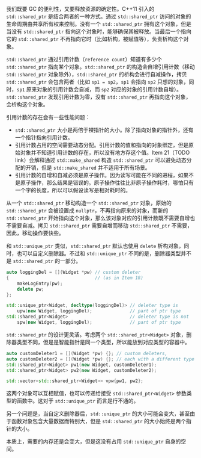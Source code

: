 我们既要 GC 的便利性，又要释放资源的确定性。C++11 引入的 `std::shared_ptr` 是结合两者的一种方式。通过 `std::shared_ptr` 访问的对象的生命周期由共享所有权来控制。没有一个 `std::shared_ptr` 拥有这个对象，但是当没有 `std::shared_ptr` 指向这个对象时，能够确保其被释放。当最后一个指向它的 `std::shared_ptr` 不再指向它时（比如析构，被赋值等），负责析构这个对象。

`std::shared_ptr` 通过引用计数（`reference count`）知道有多少个 `std::shared_ptr` 指向某个对象。`std::shared_ptr` 的构造会自增引用计数（移动 `std::shared_ptr` 对象除外），`std::shared_ptr` 的析构会进行自减操作，拷贝 `std::shared_ptr` 会包含两者（比如 `sp1 = sp2`，`sp1` 会指向 `sp2` 只想的对象，同时，`sp1` 原来对象的引用计数会自减，而 `sp2` 对应的对象的引用计数自增）。`std::shared_ptr` 发现引用计数为零，没有 `std::shared_ptr` 再指向这个对象，会析构这个对象。

引用计数的存在会有一些性能问题：
* `std::shared_ptr` 大小是两倍于裸指针的大小。除了指向对象的指针外，还有一个指针指向引用计数。
* 引用计数占用的空间需要动态分配。引用计数的值和指向的对象绑定，但是原始对象并不知道引用计数的存在，所以没有地方存这个值。Item 21（TODO link）会解释通过 `std::make_shared` 构造 `std::shared_ptr` 可以避免动态分配的开销，但是 `std::make_shared` 并不适用于所有场景。
* 引用计数的自增和自减必须是原子操作。因为读写可能在不同的进程，如果不是原子操作，那么结果是错误的。原子操作往往比非原子操作耗时，哪怕只有一个字的长度，所以可以假设读写是相对耗时的。

从一个 `std::shared_ptr` 移动构造一个 `std::shared_ptr` 对象，原始的 `std::shared_ptr` 会被设置成 `nullptr`，不再指向原来的对象，而新的 `std::shared_ptr` 开始指向这个对象，那么该对象对应的引用计数既不需要自增也不需要自减。拷贝 `std::shared_ptr` 需要自增而移动 `std::shared_ptr` 不需要，因此，移动操作要快些。

和 `std::unique_ptr` 类似，`std::shared_ptr` 默认也使用 `delete` 析构对象，同时，也可以自定义删除器。不过和 `std::unique_ptr` 不同的是，删除器类型并不是 `std::shared_ptr` 的一部分。
```cpp
auto loggingDel = [](Widget *pw) // custom deleter
{                                // (as in Item 18)
    makeLogEntry(pw);
    delete pw;
};

std::unique_ptr<Widget, decltype(loggingDel)> // deleter type is
    upw(new Widget, loggingDel);              // part of ptr type
std::shared_ptr<Widget>                       // deleter type is not
    spw(new Widget, loggingDel);              // part of ptr type
```

`std::shared_ptr` 的设计更灵活。考虑两个 `std::shared_ptr<Widget>` 对象，删除器类型不同，但是是智能指针是同一个类型，所以能放到对应类型的容器中。
```cpp
auto customDeleter1 = [](Widget *pw) {}; // custom deleters,
auto customDeleter2 = [](Widget *pw) {}; // each with a different type
std::shared_ptr<Widget> pw1(new Widget, customDeleter1);
std::shared_ptr<Widget> pw2(new Widget, customDeleter2);

std::vector<std::shared_ptr<Widget>> vpw{pw1, pw2};
```
这两个对象可以互相赋值，也可以传递给接受 `std::shared_ptr<Widget>` 参数类型的函数中。这对于 `std::unique_ptr` 而言是行不通的。

另一个问题是，当自定义删除器后，`std::unique_ptr` 的大小可能会变大，甚至由于函数对象包含大量数据而特别大，但是 `std::shared_ptr` 的大小始终是两个指针的大小。

本质上，需要的内存还是会变大，但是这没有占用 `std::unique_ptr` 自身的空间。
